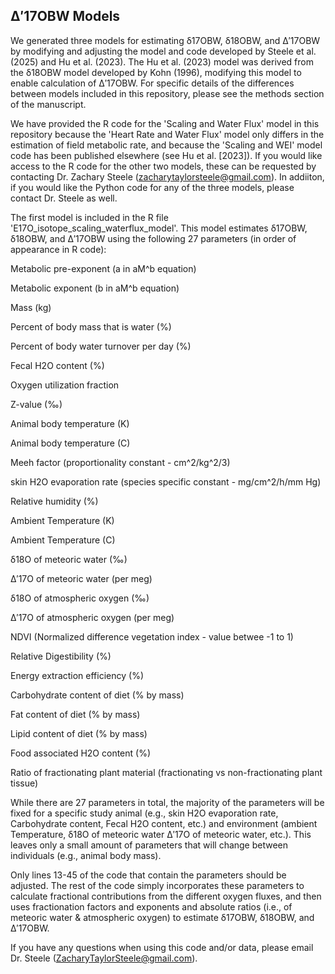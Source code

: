 ## Δ′17OBW Models

We generated three models for estimating δ17OBW, δ18OBW, and Δ′17OBW by modifying and adjusting the model and code developed by Steele et al. (2025) and Hu et al. (2023). The Hu et al. (2023) model was derived from the δ18OBW model developed by Kohn (1996), modifying this model to enable calculation of Δ′17OBW. For specific details of the differences between models included in this repository, please see the methods section of the manuscript. 

We have provided the R code for the 'Scaling and Water Flux' model in this repository because the 'Heart Rate and Water Flux' model only differs in the estimation of field metabolic rate, and because the 'Scaling and WEI' model code has been published elsewhere (see Hu et al. [2023]). If you would like access to the R code for the other two models, these can be requested by contacting Dr. Zachary Steele (zacharytaylorsteele@gmail.com). In addiiton, if you would like the Python code for any of the three models, please contact Dr. Steele as well.

The first model is included in the R file 'E17O_isotope_scaling_waterflux_model'. This model estimates δ17OBW, δ18OBW, and Δ′17OBW using the following 27 parameters (in order of appearance in R code):

Metabolic pre-exponent (a in aM^b equation)

Metabolic exponent (b in aM^b equation)

Mass (kg)

Percent of body mass that is water (%)

Percent of body water turnover per day (%)

Fecal H2O content (%)

Oxygen utilization fraction

Z-value (‰)

Animal body temperature (K)

Animal body temperature (C)

Meeh factor (proportionality constant - cm^2/kg^2/3) 

skin H2O evaporation rate (species specific constant - mg/cm^2/h/mm Hg)

Relative humidity (%)

Ambient Temperature (K)

Ambient Temperature (C)

δ18O of meteoric water (‰)

Δ′17O of meteoric water (per meg)

δ18O of atmospheric oxygen (‰)

Δ′17O of atmospheric oxygen (per meg)

NDVI (Normalized difference vegetation index - value betwee -1 to 1)

Relative Digestibility (%)

Energy extraction efficiency (%)

Carbohydrate content of diet (% by mass)

Fat content of diet (% by mass)

Lipid content of diet (% by mass)

Food associated H2O content (%)

Ratio of fractionating plant material (fractionating vs non-fractionating plant tissue)

While there are 27 parameters in total, the majority of the parameters will be fixed for a specific study animal (e.g., skin H2O evaporation rate, Carbohydrate content, Fecal H2O content, etc.) and environment (ambient Temperature, δ18O of meteoric water Δ′17O of meteoric water, etc.). This leaves only a small amount of parameters that will change between individuals (e.g., animal body mass).

Only lines 13-45 of the code that contain the parameters should be adjusted. The rest of the code simply incorporates these parameters to calculate fractional contributions from the different oxygen fluxes, and then uses fractionation factors and exponents and absolute ratios (i.e., of meteoric water & atmospheric oxygen) to estimate δ17OBW, δ18OBW, and Δ′17OBW. 

If you have any questions when using this code and/or data, please email Dr. Steele (ZacharyTaylorSteele@gmail.com).
